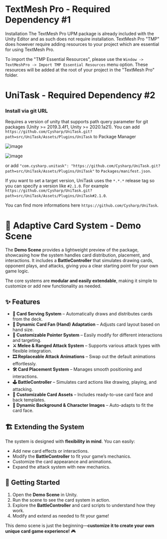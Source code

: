 # TextMesh Pro - Required Dependency #1
Installation
The TextMesh Pro UPM package is already included with the Unity Editor and as such does not require installation. TextMesh Pro "TMP" does however require adding resources to your project which are essential for using TextMesh Pro.

To import the "TMP Essential Resources", please use the `Window -> TextMeshPro -> Import TMP Essential Resources` menu option. These resources will be added at the root of your project in the "TextMesh Pro" folder.

# UniTask - Required Dependency #2
### Install via git URL

Requires a version of unity that supports path query parameter for git packages (Unity >= 2019.3.4f1, Unity >= 2020.1a21). You can add `https://github.com/Cysharp/UniTask.git?path=src/UniTask/Assets/Plugins/UniTask` to Package Manager

![image](https://user-images.githubusercontent.com/46207/79450714-3aadd100-8020-11ea-8aae-b8d87fc4d7be.png)

![image](https://user-images.githubusercontent.com/46207/83702872-e0f17c80-a648-11ea-8183-7469dcd4f810.png)

or add `"com.cysharp.unitask": "https://github.com/Cysharp/UniTask.git?path=src/UniTask/Assets/Plugins/UniTask"` to `Packages/manifest.json`.

If you want to set a target version, UniTask uses the `*.*.*` release tag so you can specify a version like `#2.1.0`. For example `https://github.com/Cysharp/UniTask.git?path=src/UniTask/Assets/Plugins/UniTask#2.1.0`.

You can find more informations here `https://github.com/Cysharp/UniTask`.

# 🎴 Adaptive Card System - Demo Scene

The **Demo Scene** provides a lightweight preview of the package, showcasing how the system handles card distribution, placement, and interactions. It includes a **BattleController** that simulates drawing cards, opponent plays, and attacks, giving you a clear starting point for your own game logic.

The core systems are **modular and easily extendable**, making it simple to customize or add new functionality as needed.

## ✨ Features

- **📜 Card Serving System** – Automatically draws and distributes cards from the deck.
- **🎴 Dynamic Card Fan (Hand) Adaptation** – Adjusts card layout based on hand size.
- **📍 Customizable Pointer System** – Easily modify for different interactions and targeting.
- **⚔️ Melee & Ranged Attack System** – Supports various attack types with flexible integration.
- **🎞️ Replaceable Attack Animations** – Swap out the default animations effortlessly.
- **🛠️ Card Placement System** – Manages smooth positioning and interactions.
- **🕹️ BattleController** – Simulates card actions like drawing, playing, and attacking.
- **🎨 Customizable Card Assets** – Includes ready-to-use card face and back templates.
- **🌄 Dynamic Background & Character Images** – Auto-adapts to fit the card face.

## 🏗️ Extending the System

The system is designed with **flexibility in mind**. You can easily:

- Add new card effects or interactions.
- Modify the **BattleController** to fit your game’s mechanics.
- Customize the card appearance and animations.
- Expand the attack system with new mechanics.

## 🚀 Getting Started

1. Open the **Demo Scene** in Unity.
2. Run the scene to see the card system in action.
3. Explore the **BattleController** and card scripts to understand how they work.
4. Modify and extend as needed to fit your game!

This demo scene is just the beginning—**customize it to create your own unique card game experience!** 🎮  
